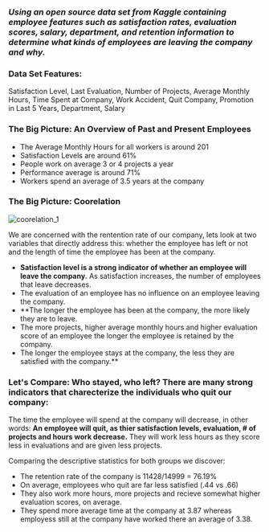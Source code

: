 ### _Using an open source data set from Kaggle containing employee features such as satisfaction rates, evaluation scores, salary, department, and retention information to determine what kinds of employees are leaving the company and why._

### Data Set Features: 
Satisfaction Level, Last Evaluation, Number of Projects, Average Monthly Hours, Time Spent at Company, Work Accident, Quit Company, Promotion in Last 5 Years, Department, Salary

### The Big Picture: An Overview of Past and Present Employees

  - The Average Monthly Hours for all workers is around 201
  - Satisfaction Levels are around 61%
  - People work on average 3 or 4 projects a year
  - Performance average is around 71%
  - Workers spend an average of 3.5 years at the company
  
### The Big Picture: Coorelation

![coorelation_1](https://cloud.githubusercontent.com/assets/22280221/22045916/264c19f0-dcd2-11e6-977a-7c5c14350550.png)

We are concerned with the rentention rate of our company, lets look at two variables that directly address this: whether the employee has left or not and the length of time the employee has been at the company.

- **Satisfaction level is a strong indicator of whether an employee will leave the company.** As satisfaction increases, the number of employees that leave decreases.
- The evaluation of an employee has no influence on an employee leaving the company.
- **The longer the employee has been at the company, the more likely they are to leave.
- The more projects, higher average monthly hours and higher evaluation score of an employee the longer the employee is retained by the company.
- The longer the employee stays at the company, the less they are satisfied with the company.**

### Let's Compare: Who stayed, who left? There are many strong indicators that charecterize the individuals who quit our company:

The time the employee will spend at the company will decrease, in other words: **An employee will quit, as thier satisfaction levels, evaluation, # of projects and hours work decrease.** They will work less hours as they score less in evaluations and are given less projects.

Comparing the descriptive statistics for both groups we discover:

- The retention rate of the company is 11428/14999 = 76.19%
- On average, employees who quit are far less satisfied (.44 vs .66)
- They also work more hours, more projects and recieve somewhat higher evaluation scores, on average.
- They spend more average time at the company at 3.87 whereas employess still at the company have worked there an average of 3.38.
